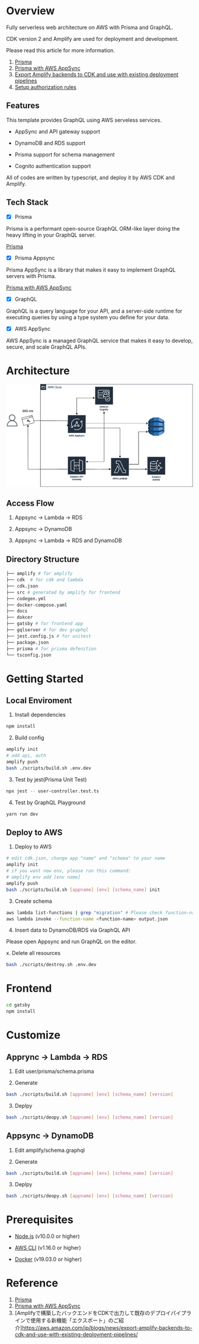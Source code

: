 # Overview

Fully serverless web architecture on AWS with Prisma and GraphQL.

CDK version 2 and Amplify are used for deployment and development.

Please read this article for more information.

1. [Prisma](https://www.prisma.io/)
2. [Prisma with AWS AppSync](https://github.com/maoosi/prisma-appsync)
3. [Export Amplify backends to CDK and use with existing deployment pipelines](https://aws.amazon.com/jp/blogs/mobile/export-amplify-backends-to-cdk-and-use-with-existing-deployment-pipelines/)
4. [Setup authorization rules](https://docs.amplify.aws/cli-legacy/graphql-transformer/auth/)

## Features

This template provides GraphQL using AWS serveless services.

- AppSync and API gateway support

- DynamoDB and RDS support

- Prisma support for schema management

- Cognito authentication support

All of codes are written by typescript, and deploy it by AWS CDK and Amplify.

## Tech Stack

- [x] Prisma

Prisma is a performant open-source GraphQL ORM-like layer doing the heavy lifting in your GraphQL server.

[Prisma](https://www.prisma.io/)


- [x] Prisma Appsync

Prisma AppSync is a library that makes it easy to implement GraphQL servers with Prisma.

[Prisma with AWS AppSync](https://github.com/maoosi/prisma-appsync)

- [x] GraphQL

GraphQL is a query language for your API, and a server-side runtime for executing queries by using a type system you define for your data.

- [x] AWS AppSync

AWS AppSync is a managed GraphQL service that makes it easy to develop, secure, and scale GraphQL APIs.

# Architecture

![Architecture](./docs/arch.png)

## Access Flow

1. Appsync -> Lambda -> RDS

2. Appsync -> DynamoDB

3. Appsync -> Lambda -> RDS and DynamoDB

## Directory Structure

```bash
├── amplify # for amplify
├── cdk  # for cdk and lambda
├── cdk.json
├── src # generated by amplify for frontend
├── codegen.yml
├── docker-compose.yaml
├── docs
├── dokcer
├── gatsby # for frontend app
├── gqlserver # for dev graphql
├── jest.config.js # for unitest
├── package.json 
├── prisma # for prisma defenition
└── tsconfig.json
```

# Getting Started

## Local Enviroment

1. Install dependencies

```bash
npm install
```

2. Build config

```bash
amplify init
# add api, auth
amplify push
bash ./scripts/build.sh .env.dev
```

3. Test by jest(Prisma Unit Test)

```bash
npx jest -- user-controller.test.ts
```

4. Test by GraphQL Playground

```bash
yarn run dev
```

## Deploy to AWS

1. Deploy to AWS

```bash
# edit cdk.json, change app "name" and "schema" to your name
amplify init
# if you want new env, please run this command:
# amplify env add [env name]
amplify push
bash ./scripts/build.sh [appname] [env] [schema_name] init
```

3. Create schema
```bash
aws lambda list-functions | grep "migration" # Please check function-name you deployed to AWS which include "migration"
aws lambda invoke --function-name <function-name> output.json 
```

4. Insert data to DynamoDB/RDS via GraphQL API

Please open Appsync and run GraphQL on the editor.


x. Delete all resources

```bash
bash ./scripts/destroy.sh .env.dev
```

# Frontend
```bash
cd gatsby
npm install
```

# Customize

## Apprync -> Lambda -> RDS

1. Edit user/prisma/schema.prisma

2. Generate

```bash
bash ./scripts/build.sh [appname] [env] [schema_name] [version]
```

3. Deplpy

```bash
bash ./scripts/deopy.sh [appname] [env] [schema_name] [version]
```

## Appsync -> DynamoDB

1. Edit amplify/schema.graphql

2. Generate

```bash
bash ./scripts/build.sh [appname] [env] [schema_name] [version]
```

3. Deplpy

```bash
bash ./scripts/deopy.sh [appname] [env] [schema_name] [version]
```

# Prerequisites

- [Node.js](https://nodejs.org/en/download/) (v10.0.0 or higher)

- [AWS CLI](https://docs.aws.amazon.com/cli/latest/userguide/cli-chap-install.html) (v1.16.0 or higher)

- [Docker](https://docs.docker.com/get-docker/) (v19.03.0 or higher)


# Reference
1. [Prisma](https://www.prisma.io/)
2. [Prisma with AWS AppSync](https://github.com/maoosi/prisma-appsync)
3. [Amplifyで構築したバックエンドをCDKで出力して既存のデプロイパイプラインで使用する新機能「エクスポート」のご紹介]https://aws.amazon.com/jp/blogs/news/export-amplify-backends-to-cdk-and-use-with-existing-deployment-pipelines/